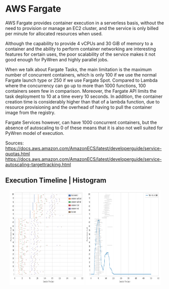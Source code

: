 # AWS Fargate

AWS Fargate provides container execution in a serverless basis, without the need to provision or manage an EC2 cluster, and the service is only billed per minute for allocated resources when used.

Although the capability to provide 4 vCPUs and 30 GiB of memory to a container and the ability to perform container networking are interesting features for certain uses, the poor scalability of the service makes it not good enough for PyWren and highly parallel jobs.

When we talk about Fargate Tasks, the main limitation is the maximum number of concurrent containers, which is only 100 if we use the normal Fargate launch type or 250 if we use Fargate Spot. Compared to Lambda where the concurrency can go up to more than 1000 functions, 100 containers seem few in comparison. Moreover, the Fargate API limits the task deployment to 10 at a time every 10 seconds. In addition, the container creation time is considerably higher than that of a lambda function, due to resource provisioning and the overhead of having to pull the container image from the registry.

Fargate Services however, can have 1000 concurrent containers, but the absence of autoscaling to 0 of these means that it is also not well suited for PyWren model of execution.

Sources:
https://docs.aws.amazon.com/AmazonECS/latest/developerguide/service-quotas.html 
https://docs.aws.amazon.com/AmazonECS/latest/developerguide/service-autoscaling-targettracking.html


## Execution Timeline | Histogram
<p align="center">
  <img width="47%" height="300" src="fargate_timeline.png"></img>
  <img width="47%" height="300" src="fargate_histogram.png"></img>
</p>

